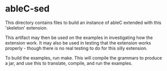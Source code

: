 # ableC-sed
This directory contains files to build an instance of ableC extended with this 'skeleton' extension.

This artifact may then be used on the examples in investigating how the extension work. It may also be used in testing that the extension works properly - though there is no real testing to do for this silly extension.

To build the examples, run make. This will compile the grammars to produce a jar, and use this to translate, compile, and run the examples.
